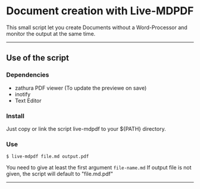 # Document creation with Live-MDPDF

This small script let you create Documents without a Word-Processor and monitor the output at the same time. 

---

## Use of the script

### Dependencies
- zathura PDF viewer (To update the previewe on save)
- inotify
- Text Editor

### Install
Just copy or link the script live-mdpdf to your ${PATH} directory.

### Use

`$ live-mdpdf file.md output.pdf`

You need to give at least the first argument `file-name.md`
If output file is not given, the script will default to "file.md.pdf"

---
